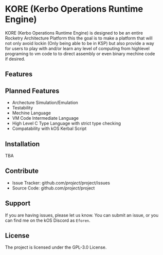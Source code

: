 KORE (Kerbo Operations Runtime Engine)
========

KORE (Kerbo Operations Runtime Engine) is designed to be an entire Rocketry Architecture Platform this the goal is to make a platform that will not only avoid lockin (Only being able to be in KSP) but also provide a way for users to play with and/or learn any level of computing from highlevel programing to vm code to to direct assembly or even binary mechine code if desired.

Features
--------

Planned Features
--------

- Archecture Simulation/Emulation
- Testability
- Mechine Language
- VM Code Intermediate Language
- High Level C Type Language with strict type checking
- Compatability with kOS Kerbal Script

Installation
------------

TBA

Contribute
----------

- Issue Tracker: github.com/$project/$project/issues
- Source Code: github.com/$project/$project

Support
-------

If you are having issues, please let us know.
You can submit an issue,
or you can find me on the kOS Discord as `Eforen`.

License
-------

The project is licensed under the GPL-3.0 License.